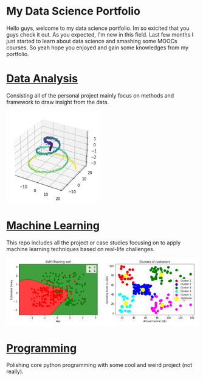 # My Data Science Portfolio
Hello guys, welcome to my data science portfolio. Im so exicited that you guys check it out. As you expected, I'm new in this field. Last few months I just started to learn about data science and smashing some MOOCs courses. So yeah hope you enjoyed and gain some knowledges from my portfolio. 

# [Data Analysis](https://github.com/aimanraz/data-analysis.git) 
Consisting all of the personal project mainly focus on methods and framework to draw insight from the data.

![](https://github.com/aimanraz/Aiman_Portfolio/blob/main/img/3d_demo.png)

# [Machine Learning](https://github.com/aimanraz/machine-learning.git)
This repo includes all the project or case studies focusing on to apply machine learning techniques based on real-life challenges.

![](https://github.com/aimanraz/Aiman_Portfolio/blob/main/img/ml_demo.JPG)

# [Programming](https://github.com/aimanraz/Programming.git)
Polishing core python programming with some cool and weird project (not really).
